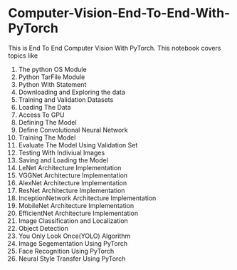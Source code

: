 # Computer-Vision-End-To-End-With-PyTorch
This is End To End Computer Vision With PyTorch. This notebook covers topics like

   1) The python OS Module 
   2) Python TarFile Module 
   3) Python With Statement 
   4) Downloading and Exploring the data 
   5) Training and Validation Datasets 
   6) Loading The Data 
   7) Access To GPU 
   8) Defining The Model 
   9) Define Convolutional Neural Network 
   10) Training The Model 
   11) Evaluate The Model Using Validation Set 
   12) Testing With Indiviual Images 
   13) Saving and Loading the Model
   14) LeNet Architecture Implementation
   15) VGGNet Architecture Implementation
   16) AlexNet Architecture Implementation
   17) ResNet Architecture Implementation
   18) InceptionNetwork Architecture Implementation
   19) MobileNet Architecture Implementation
   20) EfficientNet Architecture Implementation
   21) Image Classification and Localization
   22) Object Detection
   23) You Only Look Once(YOLO) Algorithm
   24) Image Segementation Using PyTorch
   25) Face Recognition Using PyTorch
   26) Neural Style Transfer Using PyTorch
   
